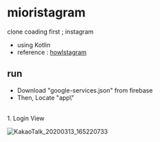 # mioristagram
clone coading first ; instagram

- using Kotlin
- reference : [howlstagram](https://github.com/you6878/howlstagram)

## run
- Download "google-services.json" from firebase
- Then, Locate "app\\"

<br>
1. Login View

![KakaoTalk_20200313_165220733](https://user-images.githubusercontent.com/46439995/76600892-2d965180-654b-11ea-9c13-4156ce237a3b.jpg)
